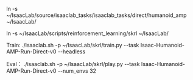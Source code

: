 ln -s ~/IsaacLab/source/isaaclab_tasks/isaaclab_tasks/direct/humanoid_amp ~/IsaacLab/

ln -s ~/IsaacLab/scripts/reinforcement_learning/skrl ~/IsaacLab/

Train:
./isaaclab.sh -p ~/IsaacLab/skrl/train.py --task Isaac-Humanoid-AMP-Run-Direct-v0 --headless

Eval：
./isaaclab.sh -p ~/IsaacLab/skrl/play.py --task Isaac-Humanoid-AMP-Run-Direct-v0 --num_envs 32 